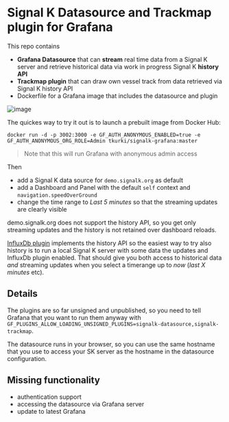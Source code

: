 # Signal K Datasource and Trackmap plugin for Grafana

This repo contains
- **Grafana Datasource** that can **stream** real time data from a Signal K server and retrieve historical data via work in progress Signal K **history API**
- **Trackmap plugin** that can draw own vessel track from data retrieved via Signal K history API
- Dockerfile for a Grafana image that includes the datasource and plugin

![image](https://user-images.githubusercontent.com/1049678/129489818-50c711a8-599b-4322-8971-7eb014f1d818.png)

The quickes way to try it out is to launch a prebuilt image from Docker Hub:

`docker run -d -p 3002:3000 -e GF_AUTH_ANONYMOUS_ENABLED=true -e GF_AUTH_ANONYMOUS_ORG_ROLE=Admin tkurki/signalk-grafana:master`

>Note that this will run Grafana with anonymous admin access

Then
- add a Signal K data source for `demo.signalk.org` as default
- add a Dashboard and Panel with the default `self` context and `navigation.speedOverGround`
- change the time range to _Last 5 minutes_ so that the streaming updates are clearly visible

demo.signalk.org does not support the history API, so you get only streaming updates and the history is not retained over dashboard reloads. 

[InfluxDb plugin](https://github.com/tkurki/signalk-to-influxdb) implements the history API so the easiest way to try also history is to run a local Signal K server with some data the updates and InfluxDb plugin enabled. That should give you both access to historical data *and* streaming updates when you select a timerange up to _now_ (_last X minutes_ etc).

## Details

The plugins are so far unsigned and unpublished, so you need to tell Grafana that you want to run them anyway with `GF_PLUGINS_ALLOW_LOADING_UNSIGNED_PLUGINS=signalk-datasource,signalk-trackmap`.

The datasource runs in your browser, so you can use the same hostname that you use to access your SK server as the hostname in the datasource configuration.

## Missing functionality

- authentication support
- accessing the datasource via Grafana server
- update to latest Grafana

